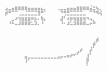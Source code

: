 ⣠⣀⣤⣶⣶⣶⣶⣤⣤⣤⣤⣄⡀⠀⠀⠀⢀⣀⣀⣤⣤⣤⣶⣶⣶⣶⣬⣒⢦⡀
⡾⠛⠉⠉⢀⣀⣈⣉⣉⣉⣻⠛⠁⠀⠀⠀⠀⠙⢛⣛⣉⣉⣉⣉⣀⠀⠉⠙⠻⢮
⠀⠀⣀⠴⢲⣶⣶⣶⠶⡦⠄⢷⡄⠀⠀⠀⠀⣼⠃⠴⡶⢶⣶⣶⢶⠲⢤⡀⠀⠀
⠀⠘⠓⠤⠼⠿⠿⠿⠥⠽⠄⠘⠀⠀⠀⠀⠀⠘⠂⠼⠥⠽⠿⠿⠿⠤⠖⠛⠀⠀
⠀⠀⠀⠀⠀⠀⠀⠀⠀⠀⠀⠀⠀⠀⠀⠀⠀⠀⠀⠀⠀⠀⠀⠀⠀⠀⠀⠀⠀⠀
⠀⠀⠀⠀⠀⠀⠀⠀⠀⠀⠀⠀⠀⠀⠀⠀⠀⠀⠀⠀⠀⠀⠀⠀⠀⠀⠀⠀⠀⠀
⠀⠀⠀⠀⠀⠀⠀⠀⠀⠀⠀⠀⠀⠀⠀⠀⠀⠀⠀⠀⠀⠀⠀⠀⠀⠀⠀⢀⡾⠀
⠀⠀⠀⠀⠀⠀⠀⠀⠀⠀⠀⠀⠀⠀⠀⠀⠀⠀⠀⠀⠀⠀⠀⠀⠀⠀⢀⡟⠀⠀
⠀⠀⠀⠀⠀⠀⠀⠀⠀⠀⠀⠀⠀⠀⠀⠀⠀⠀⠀⠀⠀⠀⣠⠞⠀⠀⡞⠀⠀⠀
⠀⠀⠀⠀⠀⠀⣤⣀⣀⣀⣀⣀⣀⣀⣀⣀⣠⡤⠤⠶⠞⠋⠁⠀⠀⣸⠁⠀⠀⠀
⠀⠀⠀⠀⠀⠀⠸⠁⠀⠀⠀⠀⠀⠀⠀⠀⠀⠀⠀⠀⠀⠀⠀⠀⠀⡟⠀⠀⠀⠀
⠀⠀⠀⠀⠀⠀⠀⠀⠀⠀⠀⠀⠀⠀⠀⠀⠀⠀⠀⠀⠀⠀⠀⠀⠀⠁⠀⠀⠀⠀

<html>
  <head>
    <title>
       HİÇBİR SORUMLULUK KABUL EDİLMEMEKTEDİR❗❗❗
    </title>
   
  </head>
  
</html>
